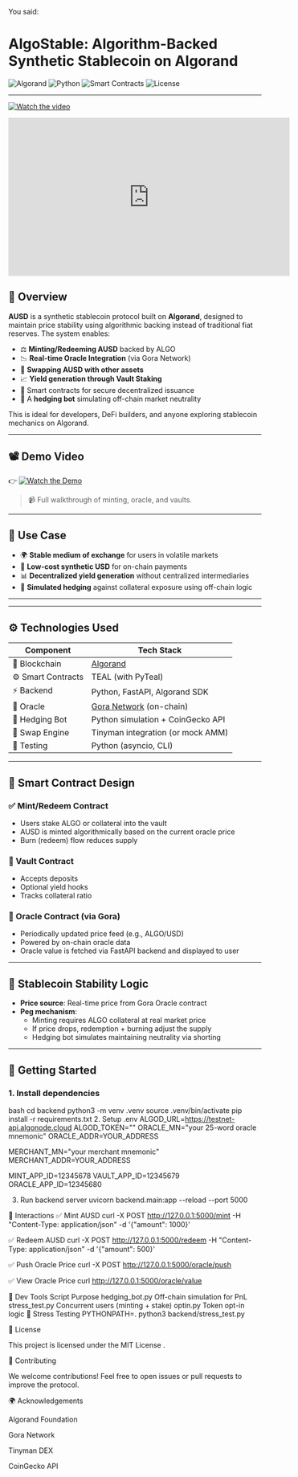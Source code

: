 
You said:
# AlgoStable: Algorithm-Backed Synthetic Stablecoin on Algorand

![Algorand](https://img.shields.io/badge/Built_on-Algorand-blue.svg)
![Python](https://img.shields.io/badge/Backend-Python%20%7C%20FastAPI-green.svg)
![Smart Contracts](https://img.shields.io/badge/Smart_Contracts-TEAL%20%7C%20PyTeal-orange.svg)
![License](https://img.shields.io/badge/license-MIT-blue.svg)

---
[![Watch the video](https://img.youtube.com/vi/eCgZITySS2o/0.jpg)](https://youtu.be/eCgZITySS2o)

<iframe width="560" height="315" src="https://www.youtube.com/embed/eCgZITySS2o" frameborder="0" allow="accelerometer; autoplay; clipboard-write; encrypted-media; gyroscope; picture-in-picture" allowfullscreen></iframe>

## 🎯 Overview

**AUSD** is a synthetic stablecoin protocol built on **Algorand**, designed to maintain price stability using algorithmic backing instead of traditional fiat reserves. The system enables:

- ⚖️ **Minting/Redeeming AUSD** backed by ALGO
- 📉 **Real-time Oracle Integration** (via Gora Network)
- 🔁 **Swapping AUSD with other assets**
- 📈 **Yield generation through Vault Staking**
- 🔐 Smart contracts for secure decentralized issuance
- 🧠 A **hedging bot** simulating off-chain market neutrality

This is ideal for developers, DeFi builders, and anyone exploring stablecoin mechanics on Algorand.

---

## 📽 Demo Video

👉 [![Watch the Demo](https://img.youtube.com/vi/YOUR_VIDEO_ID_HERE/0.jpg)](https://www.youtube.com/watch?v=YOUR_VIDEO_ID_HERE)

> 📹 Full walkthrough of minting, oracle, and vaults.

---

## 🧠 Use Case

- 🌍 **Stable medium of exchange** for users in volatile markets
- 💱 **Low-cost synthetic USD** for on-chain payments
- 📊 **Decentralized yield generation** without centralized intermediaries
- 🧪 **Simulated hedging** against collateral exposure using off-chain logic

---


---

## ⚙️ Technologies Used

| Component       | Tech Stack                        |
|----------------|------------------------------------|
| 🔗 Blockchain   | [Algorand](https://developer.algorand.org) |
| ⚙️ Smart Contracts | TEAL (with PyTeal)              |
| ⚡ Backend      | Python, FastAPI, Algorand SDK     |
| 📡 Oracle       | [Gora Network](https://gora.io/) (on-chain) |
| 🧠 Hedging Bot  | Python simulation + CoinGecko API |
| 🔁 Swap Engine  | Tinyman integration (or mock AMM) |
| 🧪 Testing      | Python (asyncio, CLI)             |

---

## 🔐 Smart Contract Design

### ✅ Mint/Redeem Contract

- Users stake ALGO or collateral into the vault
- AUSD is minted algorithmically based on the current oracle price
- Burn (redeem) flow reduces supply

### 🏦 Vault Contract

- Accepts deposits
- Optional yield hooks
- Tracks collateral ratio

### 🔮 Oracle Contract (via Gora)

- Periodically updated price feed (e.g., ALGO/USD)
- Powered by on-chain oracle data
- Oracle value is fetched via FastAPI backend and displayed to user

---

## 🔄 Stablecoin Stability Logic

- **Price source**: Real-time price from Gora Oracle contract
- **Peg mechanism**:
  - Minting requires ALGO collateral at real market price
  - If price drops, redemption + burning adjust the supply
  - Hedging bot simulates maintaining neutrality via shorting

---

## 🚀 Getting Started

### 1. Install dependencies

bash
cd backend
python3 -m venv .venv
source .venv/bin/activate
pip install -r requirements.txt
2. Setup .env
ALGOD_URL=https://testnet-api.algonode.cloud
ALGOD_TOKEN=""
ORACLE_MN="your 25-word oracle mnemonic"
ORACLE_ADDR=YOUR_ADDRESS

MERCHANT_MN="your merchant mnemonic"
MERCHANT_ADDR=YOUR_ADDRESS

MINT_APP_ID=12345678
VAULT_APP_ID=12345679
ORACLE_APP_ID=12345680

3. Run backend server
uvicorn backend.main:app --reload --port 5000

🔄 Interactions
✅ Mint AUSD
curl -X POST http://127.0.0.1:5000/mint -H "Content-Type: application/json" -d '{"amount": 1000}'

✅ Redeem AUSD
curl -X POST http://127.0.0.1:5000/redeem -H "Content-Type: application/json" -d '{"amount": 500}'

✅ Push Oracle Price
curl -X POST http://127.0.0.1:5000/oracle/push

✅ View Oracle Price
curl http://127.0.0.1:5000/oracle/value

🔧 Dev Tools
Script	Purpose
hedging_bot.py	Off-chain simulation for PnL
stress_test.py	Concurrent users (minting + stake)
optin.py	Token opt-in logic
🧪 Stress Testing
PYTHONPATH=. python3 backend/stress_test.py

📜 License

This project is licensed under the MIT License
.

🙌 Contributing

We welcome contributions! Feel free to open issues or pull requests to improve the protocol.

🌍 Acknowledgements

Algorand Foundation

Gora Network

Tinyman DEX

CoinGecko API

